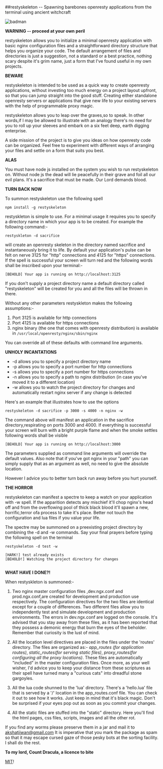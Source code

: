 ##restyskeleton -- Spawning barebones openresty applications from the terminal using ancient witchcraft


![badman](https://c8.staticflickr.com/9/8273/29000969823_856854119c_o.jpg )

**WARNING -- proceed at your own peril**

restyskeleton allows you to initialize a minimal openresty application with basic nginx configuration files and a straightforward directory structure that helps you organize your code. The default arrangement of files and directories is just a suggestion, not a standard or a best practice,  nothing scary despite it's grim name, just a form that I've found useful in my own projects. 

**BEWARE**

restyskeleton is intended to be used as a quick way to create openresty applications, without investing too much energy on a project layout upfront, so that you can jump straight into the good stuff. Creating either standalone openresty servers or applications that give new life to your existing servers with the help of programmable proxy magic. 

restyskeleton allows you to leap over the graves,so to speak. In other words,if I may be allowed to illustrate with an analogy there's no need for you to roll up your sleeves and embark on a six feet deep, earth digging enterprise. 

A side mission of the project is to give you ideas on how openresty code can be organized. Feel free to experiment with  different ways of arranging your files and settle on a form that suits you best. 

**ALAS**

You must have node js installed on the system you wish to run restyskeleton on. Without node js the dead will lie peacefully in their grave and foil all our evil plans. It's a sacrifice that must be made. Our Lord demands blood.  

**TURN  BACK NOW**

To summon restyskeleton use the following spell

```
npm install -g restyskeleton

```

restyskleton is simple to use. For a minimal usage it requires you to specify a directory name in which your app is to be created. For example the following command:- 

```
restyskleton -d sacrifice

```
will create an openresty skeleton in the directory named sacrifice and instantaneously bring it to life. By default your application's pulse can be felt on nerve 3125 for "http" connections and 4125 for "https" connections. If the spell is successful your screen will turn red and the following words shall be inscribed upon your terminal:-

```
[BEHOLD] Your app is running on http://localhost:3125

```

If you don't supply a project directory name a default directory called "restyskeleton" will be created for you and all the files will be thrown in there.

Without any other parameters restyskleton makes the following assumptions:-

1. Port 3125 is available for http connections
2. Port 4125 is available for https connections
3. nginx binary (the one that comes with openresty distribution) is available in
`/usr/local/openresty/nginx/sbin/nginx`

You can override all of these defaults with command line arguments. 


**UNHOLY INCANTATIONS**

* -d allows you to specify a project directory name
* -p allows you to specify a port number for http connections
* -s allows you to specify a port number for https connections
* -n allows you to specify a path to nginx distribution (in case you've moved it to a different location)
* -w allows you to watch the project directory for changes and automatically restart nginx server if any change is detected

Here's an example that illustrates how to use the options

```
restyskeleton -d sacrifice -p 3000 -s 4000 -n nginx -w

```
The command above will manifest an application in the sacrifice directory,respirating on ports 3000 and 4000.
If everything is successful your screen will burn with a bright purple flame and when the smoke settles following words shall be visible

```
[BEHOLD] Your app is running on http://localhost:3000

```
The parameters supplied as command line arguments will override the default values. Also note that if you've got nginx in your "path" you can simply supply that as an argument as well, no need to give the absolute location.

However I advice you to better turn back run away before you hurt yourself. 

**THE HORROR**

restyskeleton can manifest a spectre to keep a watch  on your application with -w spell. If the apparition detects any mischief  it'll chop nginx's head off and from the overflowing  pool of thick black blood it'll spawn a new, horrific,terror ofa process to take it's place. Better not touch the configuration and lua files if you value your life.

The spectre may be summoned on a preexisting project directory by combining the -d and -w commands. Say your final prayers before typing the following spell on the terminal

```
restyskeleton -d test -w

[HARK!] test already exists
[BEHOLD!] Watching the project directory for changes


```

**WHAT HAVE I DONE?!**

When restyskleton is summoned:-

1. Two nginx master configuration files ,dev.ngx.conf and prod.ngx.conf,are created for development and production use respectively. The configuration directives for the two files are identical except for a couple of differences. Two different files allow you to independently test and simulate development and production environments. The errors in dev.ngx.conf are logged on the console. It's advised that you stay away from these files, as it has been reported that they possess a demonic energy that burn the eyes of the beholder. Remember that curiosity is the lust of mind. 

2. All the location level directives are placed in the files under the 'routes' directory. The files are organized as:-   *app_routes (for application routes)*, *static_routes(for serving static files)*, *proxy_routes(for configuring all the proxy locations)*. These files are automatically "included" in the master configuration files. Once more, as your well wisher, I'd advice you to keep your distance from these scriptures as their spell have turned many a "curious cats"  into dreadful stone gargoyles. 

3. All the lua code shunned to the 'lua' directory. There's a 'hello.lua' file that is served by a '/' location in the app_routes.conf file. You can check it out to see how it works. Just keep in mind that it's black magic. Don't be surprised if your eyes pop out as soon as you commit your changes.  

4. All the static files are stuffed into the "static" directory. Here you'll find the html pages, css files, scripts, images and all the other rot.

If you find any worms please preserve them in a jar and mail it to akshatjiwan@gmail.com It is imperative that you mark the package as spam so that it may escape cursed gaze of those pesky bots at the sorting facility. I shall do the rest. 

**To my lord, Count Dracula, a licence to bite**

[MIT](https://github.com/brickcap/restyskleton/blob/master/README.md)!

